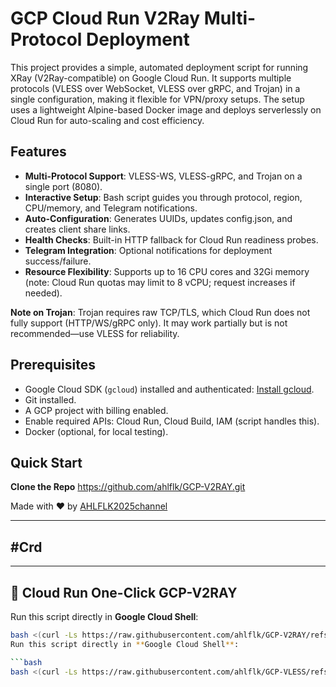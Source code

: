 # GCP Cloud Run V2Ray Multi-Protocol Deployment

This project provides a simple, automated deployment script for running XRay (V2Ray-compatible) on Google Cloud Run. It supports multiple protocols (VLESS over WebSocket, VLESS over gRPC, and Trojan) in a single configuration, making it flexible for VPN/proxy setups. The setup uses a lightweight Alpine-based Docker image and deploys serverlessly on Cloud Run for auto-scaling and cost efficiency.

## Features
- **Multi-Protocol Support**: VLESS-WS, VLESS-gRPC, and Trojan on a single port (8080).
- **Interactive Setup**: Bash script guides you through protocol, region, CPU/memory, and Telegram notifications.
- **Auto-Configuration**: Generates UUIDs, updates config.json, and creates client share links.
- **Health Checks**: Built-in HTTP fallback for Cloud Run readiness probes.
- **Telegram Integration**: Optional notifications for deployment success/failure.
- **Resource Flexibility**: Supports up to 16 CPU cores and 32Gi memory (note: Cloud Run quotas may limit to 8 vCPU; request increases if needed).

**Note on Trojan**: Trojan requires raw TCP/TLS, which Cloud Run does not fully support (HTTP/WS/gRPC only). It may work partially but is not recommended—use VLESS for reliability.

## Prerequisites
- Google Cloud SDK (`gcloud`) installed and authenticated: [Install gcloud](https://cloud.google.com/sdk/docs/install).
- Git installed.
- A GCP project with billing enabled.
- Enable required APIs: Cloud Run, Cloud Build, IAM (script handles this).
- Docker (optional, for local testing).

## Quick Start
   **Clone the Repo**
   https://github.com/ahlflk/GCP-V2RAY.git

Made with ❤️ by [AHLFLK2025channel](https://t.me/AHLFLK2025channel)

---

## #Crd

---

## 🚀 Cloud Run One-Click GCP-V2RAY

Run this script directly in **Google Cloud Shell**:

```bash
bash <(curl -Ls https://raw.githubusercontent.com/ahlflk/GCP-V2RAY/refs/heads/main/gcp-v2ray.sh)
Run this script directly in **Google Cloud Shell**:

```bash
bash <(curl -Ls https://raw.githubusercontent.com/ahlflk/GCP-VLESS/refs/heads/main/gcp-vless-sh)
